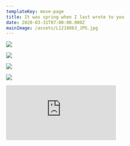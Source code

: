 ```yaml
---
templateKey: move-page
title: It was spring when I last wrote to you
date: 2020-03-31T07:00:00.000Z
mainImage: /assets/L1210863_JPG.jpg
---
```

![](/assets/L1210863_JPG.jpg)

<div class="lines-2"></div>

![](/assets/L1210857_JPG.jpg)

<div class="lines-2"></div>

![](/assets/L1210850_JPG.jpg)

<div class="lines-2"></div>

![](/assets/L12108.jpg)

<div class="lines-2"></div>

<div class="video-container"><iframe src="https://www.youtube.com/embed/sJ2P8bIfJU8" class="video" frameborder="0" allow="accelerometer; autoplay; encrypted-media; gyroscope; picture-in-picture" allowfullscreen></iframe></div>

<div class="lines-3"></div>
